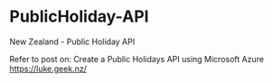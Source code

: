 # PublicHoliday-API
New Zealand - Public Holiday API

Refer to post on: Create a Public Holidays API using Microsoft Azure
https://luke.geek.nz/